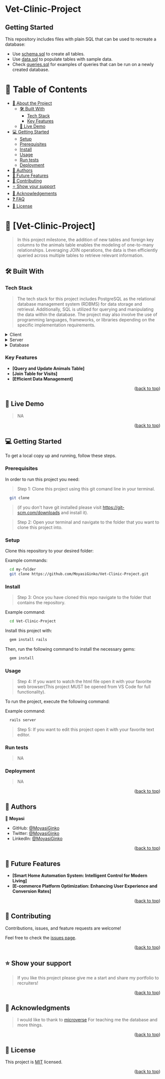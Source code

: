 # Vet-Clinic-Project

## Getting Started

This repository includes files with plain SQL that can be used to recreate a database:

- Use [schema.sql](./schema.sql) to create all tables.
- Use [data.sql](./data.sql) to populate tables with sample data.
- Check [queries.sql](./queries.sql) for examples of queries that can be run on a newly created database.

<a name="readme-top"></a>

# 📗 Table of Contents

- [📖 About the Project](#about-project)
  - [🛠 Built With](#built-with)
    - [Tech Stack](#tech-stack)
    - [Key Features](#key-features)
  - [🚀 Live Demo](#live-demo)
- [💻 Getting Started](#getting-started)
  - [Setup](#setup)
  - [Prerequisites](#prerequisites)
  - [Install](#install)
  - [Usage](#usage)
  - [Run tests](#run-tests)
  - [Deployment](#triangular_flag_on_post-deployment)
- [👥 Authors](#authors)
- [🔭 Future Features](#future-features)
- [🤝 Contributing](#contributing)
- [⭐️ Show your support](#support)
- [🙏 Acknowledgements](#acknowledgements)
- [❓ FAQ](#faq)
- [📝 License](#license)

<!-- PROJECT DESCRIPTION -->

# 📖 [Vet-Clinic-Project] <a name="about-project"></a>

> In this project milestone, the addition of new tables and foreign key columns to the animals table enables the modeling of one-to-many relationships. Leveraging JOIN operations, the data is then efficiently queried across multiple tables to retrieve relevant information.

## 🛠 Built With <a name="built-with"></a>

### Tech Stack <a name="tech-stack"></a>

> The tech stack for this project includes PostgreSQL as the relational database management system (RDBMS) for data storage and retrieval. Additionally, SQL is utilized for querying and manipulating the data within the database. The project may also involve the use of programming languages, frameworks, or libraries depending on the specific implementation requirements.

<details>
  <summary>Client</summary>
  <ul>
    <li><a href="https://reactjs.org/">React.js</a></li>
  </ul>
</details>

<details>
  <summary>Server</summary>
  <ul>
    <li><a href="https://expressjs.com/">Express.js</a></li>
  </ul>
</details>

<details>
<summary>Database</summary>
  <ul>
    <li><a href="https://www.postgresql.org/">PostgreSQL</a></li>
  </ul>
</details>

<!-- Features -->

### Key Features <a name="key-features"></a>

- **[Query and Update Animals Table]**
- **[Join Table for Visits]**
- **[Efficient Data Management]**

<p align="right">(<a href="#readme-top">back to top</a>)</p>

<!-- LIVE DEMO -->

## 🚀 Live Demo <a name="live-demo"></a>

> NA

<p align="right">(<a href="#readme-top">back to top</a>)</p>

<!-- GETTING STARTED -->

## 💻 Getting Started <a name="getting-started"></a>

To get a local copy up and running, follow these steps.

### Prerequisites

In order to run this project you need:

> Step 1: Clone this project using this git comand line in your terminal.

```sh
  git clone
```

> (if you don't have git installed please visit
<https://git-scm.com/downloads> and install it).

> Step 2: Open your terminal and navigate to the folder that you want to clone this project into.
### Setup

Clone this repository to your desired folder:

Example commands:

```sh
  cd my-folder
  git clone https://github.com/MoyasiGinko/Vet-Clinic-Project.git
```

### Install

> Step 3: Once you have cloned this repo navigate to the folder that contains the repository.

Example command:

```sh
  cd Vet-Clinic-Project
```

Install this project with:

```sh
  gem install rails
```

Then, run the following command to install the necessary gems:

```sh
  gem install
```

### Usage

> Step 4: If you want to watch the html file open it with your favorite web browser(This project MUST be opened from VS Code for full functionality).

To run the project, execute the following command:

Example command:

```sh
  rails server
```

> Step 5: If you want to edit this project open it with your favorite text editor.

### Run tests

> NA

### Deployment

> NA

<p align="right">(<a href="#readme-top">back to top</a>)</p>

<!-- AUTHORS -->

## 👥 Authors <a name="authors"></a>

👤 **Moyasi**

- GitHub: [@MoyasiGinko](https://github.com/MoyasiGinko)
- Twitter: [@MoyasiGinko](https://twitter.com/moyasi_ginko)
- LinkedIn: [@MoyasiGinko](https://www.linkedin.com/in/mahmudur-rahman-a8a151257)

<p align="right">(<a href="#readme-top">back to top</a>)</p>

<!-- FUTURE FEATURES -->

## 🔭 Future Features <a name="future-features"></a>

- **[Smart Home Automation System: Intelligent Control for Modern Living]**
- **[E-commerce Platform Optimization: Enhancing User Experience and Conversion Rates]**

<p align="right">(<a href="#readme-top">back to top</a>)</p>

<!-- CONTRIBUTING -->

## 🤝 Contributing <a name="contributing"></a>

Contributions, issues, and feature requests are welcome!

Feel free to check the [issues page](https://github.com/MoyasiGinko/Vet-Clinic-Project/issues/).

<p align="right">(<a href="#readme-top">back to top</a>)</p>

<!-- SUPPORT -->

## ⭐️ Show your support <a name="support"></a>

> If you like this project please give me a start and share my portfolio to recruiters!

<p align="right">(<a href="#readme-top">back to top</a>)</p>

<!-- ACKNOWLEDGEMENTS -->

## 🙏 Acknowledgments <a name="acknowledgements"></a>

> I would like to thank to [microverse](https://www.microverse.org/) For teaching me the database and more things.

<p align="right">(<a href="#readme-top">back to top</a>)</p>

<!-- LICENSE -->

## 📝 License <a name="license"></a>

This project is [MIT](./LICENSE) licensed.

<p align="right">(<a href="#readme-top">back to top</a>)</p>
